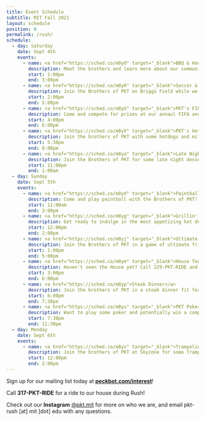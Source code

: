 ```yaml
---
title: Event Schedule
subtitle: MIT Fall 2021
layout: schedule
position: 0
permalink: /rush/
schedule:
  - day: Saturday
    date: Sept 4th
    events:
      - name: <a href="https://sched.co/m8yO" target="_blank">BBQ & House Tours</a>
        description: Meet the brothers and learn more about our community at the PKT BBQ and House Tours event!
        start: 1:00pm
        end: 3:00pm
      - name: <a href="https://sched.co/m8yR" target="_blank">Soccer & Capture the Flag</a>
        description: Join the Brothers of PKT on Briggs Field while we play Soccer and Capture the Flag
        start: 2:00pm
        end: 5:00pm
      - name: <a href="https://sched.co/m8yU" target="_blank">PKT's FIFA & Smash Tournament</a>
        description: Come and compete for prizes at our annaul FIFA and Super Smash Tournament!
        start: 4:00pm
        end: 6:00pm
      - name: <a href="https://sched.co/m8yX" target="_blank">PKT's Hot Dog Eating Competition</a>
        description: Join the brothers of PKT with some hotdogs and milkshakes while we see who is this years PKT Hot Dog Eating Champion!
        start: 5:30pm
        end: 8:00pm
      - name: <a href="https://sched.co/m8ya" target="_blank">Late Night Desserts</a>
        description: Join the Brothers of PKT for some late night desserts
        start: 11:00pm
        end: 1:00am
  - day: Sunday
    date: Sept 5th
    events:
      - name: <a href="https://sched.co/m8yd" target="_blank">Paintball with PKT</a>
        description: Come and play paintball with the Brothers of PKT!
        start: 11:00am
        end: 3:00pm
      - name: <a href="https://sched.co/m8yg" target="_blank">Grillin' and Chillin'</a>
        description: Get ready to indulge in the most appetizing hot dogs you have ever seen in PKT's Grillin' and Chillin' event
        start: 12:00pm
        end: 2:00pm
      - name: <a href="https://sched.co/m8yj" target="_blank">Ultimate Frisbee</a>
        description: Join the Brothers of PKT in a game of ultimate frisbee!
        start: 1:00pm
        end: 5:00pm
      - name: <a href="https://sched.co/m8ym" target="_blank">House Tours</a>
        description: Haven't seen the House yet? Call 229-PKT-RIDE and get to know the brothers of PKT
        start: 3:00pm
        end: 6:00pm
      - name: <a href="https://sched.co/m8yp">Steak Dinner</a>
        description: Join the brothers of PKT in a steak dinner fit for kings right before our annual Poker Tournament!
        start: 6:00pm
        end: 7:30pm
      - name: <a href="https://sched.co/m8ys" target="_blank">PKT Poker Tournament</a>
        description: Want to play some poker and potentially win a computer monitor and more? Join the brothers of Phi Kappa Theta at our annual Poker Tournament.
        start: 7:30pm
        end: 11:30pm
  - day: Monday
    date: Sept 6th
    events:
      - name: <a href="https://sched.co/m8yv" target="_blank">Trampoline Dodgeball & SkyZone</a>
        description: Join the brothers of PKT at Skyzone for some Trampoline Dodgeball 
        start: 12:00pm
        end: 2:00pm
---
```

<p class="text-center">Sign up</strong> for our mailing list today at <strong><a href="https://peckbot.com/interest" target="_blank">peckbot.com/interest</a></strong>!</p>

<p class="text-center">Call <strong>317-PKT-RIDE</strong> for a ride to our house during Rush!</p>

<p class="text-center">Check out our <strong>Instagram</strong> <a href="https://peck.bot/instagram" target="_blank">@pkt.mit</a> for more on who we are, and email pkt-rush [at] mit [dot] edu with any questions.
